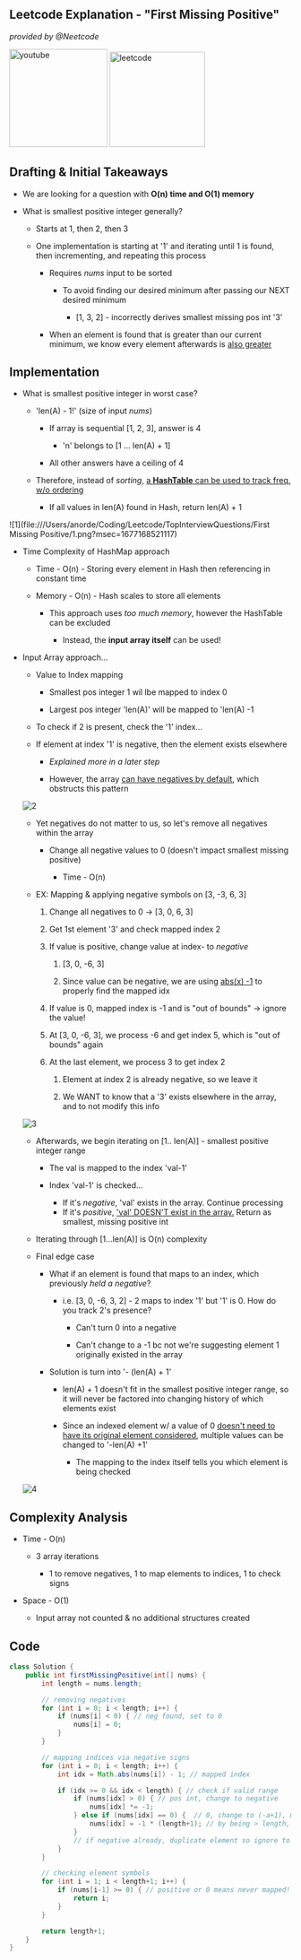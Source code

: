 ## Leetcode Explanation - "First Missing Positive"

*provided by @Neetcode*

[<img title="" src="youtubeimg.png" alt="youtube" width="175">](https://www.youtube.com/watch?v=8g78yfzMlao)
[<img src="leetcode.png" title="" alt="leetcode" width="170">](https://leetcode.com/problems/first-missing-positive/description/) 

## Drafting & Initial Takeaways

* We are looking for a question with **O(n) time and O(1) memory**
- What is smallest positive integer generally?
  
  - Starts at 1, then 2, then 3
  
  - One implementation is starting at '1' and iterating until 1 is found, then incrementing, and repeating this process
    
    - Requires *nums* input to be sorted
      
      - To avoid finding our desired minimum after passing our NEXT desired minimum
        
        - [1, 3, 2]  - incorrectly derives smallest missing pos int '3'
    
    - When an element is found that is greater than our current minimum, we know every element afterwards is <u>also greater</u>

## Implementation

- What is smallest positive integer in worst case?
  
  - 'len(A) - 1!' (size of input *nums*)
    
    - If array is sequential [1, 2, 3], answer is 4
      
      - 'n' belongs to [1 ... len(A) + 1]
    
    - All other answers have a ceiling of 4
  
  - Therefore, instead of *sorting*, <u>a <strong>HashTable</strong> can be used to track freq. w/o ordering</u>
    
    - If all values in len(A) found in Hash, return len(A) + 1

![1](file:///Users/anorde/Coding/Leetcode/TopInterviewQuestions/First Missing Positive/1.png?msec=1677168521117)

* Time Complexity of HashMap approach
  
  * Time - O(n) - Storing every element in Hash then referencing in constant time
  
  * Memory - O(n) - Hash scales to store all elements
    
    * This approach uses *too much memory*, however the HashTable can be excluded
      
      * Instead, the **input array itself** can be used!

* Input Array approach...
  
  * Value to Index mapping
    
    * Smallest pos integer 1 wil lbe mapped to index 0 
    
    * Largest pos integer 'len(A)' will be mapped to 'len(A) -1
  
  * To check if 2 is present, check the '1' index...
  
  * If element at index '1' is negative, then the element exists elsewhere
    
    * *Explained more in a later step*
    
    * However, the array <u>can have negatives by default</u>, which obstructs this pattern
  
  ![2](2.png)
  
  * Yet negatives do not matter to us, so let's remove all negatives within the array
    
    * Change all negative values to 0 (doesn't impact smallest missing positive)
      
      * Time - O(n)
  
  * EX: Mapping & applying negative symbols on [3, -3, 6, 3]
    
    1. Change all negatives to 0 -> [3, 0, 6, 3]
    
    2. Get 1st element '3' and check mapped index 2
    
    3. If value is positive, change value at index- to *negative*
       
       1. [3, 0, -6, 3]
       
       2. Since value can be negative, we are using <u>abs(x) -1</u> to properly find the mapped idx
    
    4. If value is 0, mapped index is -1 and is "out of bounds" -> ignore the value!
    
    5. At [3, 0, -6, 3], we process -6 and get index 5, which is "out of bounds" again
    
    6. At the last element, we process 3 to get index 2
       
       1. Element at index 2 is already negative, so we leave it
       
       2. We WANT to know that a '3' exists elsewhere in the array, and to not modify this info
  
  ![3](3.png)
  
  * Afterwards, we begin iterating on [1.. len(A)] - smallest positive integer range
    
    - The val is mapped to the index 'val-1'
    * Index 'val-1' is checked...
      
      - If it's *negative*, 'val' exists in the array. Continue processing
      * If it's *positive*, <u>'val' DOESN'T exist in the array.</u> Return as smallest, missing positive int
  - Iterating through [1...len(A)] is O(n) complexity
  
  - Final edge case
    
    - What if an element is found that maps to an index, which previously *held a negative*?
      
      - i.e. [3, 0, -6, 3, 2] - 2 maps to index '1' but '1' is 0. How do you track 2's presence?
        
        - Can't turn 0 into a negative
        
        - Can't change to a -1 bc not we're suggesting element 1 originally existed in the array
    
    - Solution is turn into '- (len(A) + 1'
      
      - len(A) + 1 doesn't fit in the smallest positive integer range, so it will never be factored into changing history of which elements exist
      
      - Since an indexed element w/ a value of 0 <u>doesn't need to have its original element considered</u>, multiple values can be changed to '-len(A) +1'
        
        - The mapping to the index itself tells you which element is being checked
  
  ![4](4.png)

## Complexity Analysis

- Time - O(n)
  
  - 3 array iterations
    
    - 1 to remove negatives, 1 to map elements to indices, 1 to check signs

- Space - O(1)
  
  - Input array not counted & no additional structures created

## Code

```java
class Solution {
    public int firstMissingPositive(int[] nums) {
        int length = nums.length;

        // removing negatives
        for (int i = 0; i < length; i++) {
            if (nums[i] < 0) { // neg found, set to 0 
                nums[i] = 0;
            }
        }

        // mapping indices via negative signs
        for (int i = 0; i < length; i++) {
            int idx = Math.abs(nums[i]) - 1; // mapped index

            if (idx >= 0 && idx < length) { // check if valid range
                if (nums[idx] > 0) { // pos int, change to negative
                    nums[idx] *= -1;
                } else if (nums[idx] == 0) {  // 0, change to (-a+1), marks as exists
                    nums[idx] = -1 * (length+1); // by being > length, existing tracking is not altered!
                }
                // if negative already, duplicate element so ignore to maintain element tracking
            }
        }

        // checking element symbols
        for (int i = 1; i < length+1; i++) {
            if (nums[i-1] >= 0) { // positive or 0 means never mapped!
                return i;
            }
        }

        return length+1;
    }
}
```

